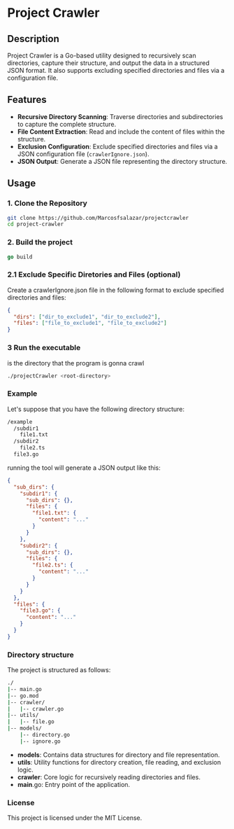 # Project Crawler

## Description
Project Crawler is a Go-based utility designed to recursively scan directories, capture their structure, and output the data in a structured JSON format. It also supports excluding specified directories and files via a configuration file.

## Features
- **Recursive Directory Scanning**: Traverse directories and subdirectories to capture the complete structure.
- **File Content Extraction**: Read and include the content of files within the structure.
- **Exclusion Configuration**: Exclude specified directories and files via a JSON configuration file (`crawlerIgnore.json`).
- **JSON Output**: Generate a JSON file representing the directory structure.

## Usage


### 1. Clone the Repository
```sh
git clone https://github.com/Marcosfsalazar/projectcrawler
cd project-crawler
```

### 2. Build the project
```go
go build
```

### 2.1 Exclude Specific Diretories and Files (optional)

Create a crawlerIgnore.json file in the following format to exclude specified directories and files:
```json
{
  "dirs": ["dir_to_exclude1", "dir_to_exclude2"],
  "files": ["file_to_exclude1", "file_to_exclude2"]
}
```

### 3 Run the executable
<root-directory> is the directory that the program is gonna crawl
```sh
./projectCrawler <root-directory>
```

### Example

Let's suppose that you have the following directory structure:
```sh
/example
  /subdir1
    file1.txt
  /subdir2
    file2.ts
  file3.go
```

running the tool will generate a JSON output like this:

```json
{
  "sub_dirs": {
    "subdir1": {
      "sub_dirs": {},
      "files": {
        "file1.txt": {
          "content": "..."
        }
      }
    },
    "subdir2": {
      "sub_dirs": {},
      "files": {
        "file2.ts": {
          "content": "..."
        }
      }
    }
  },
  "files": {
    "file3.go": {
      "content": "..."
    }
  }
}
```

### Directory structure

The project is structured as follows:
```bash
./
|-- main.go
|-- go.mod
|-- crawler/
|   |-- crawler.go
|-- utils/
|   |-- file.go
|-- models/
    |-- directory.go
    |-- ignore.go

```
- **models**: Contains data structures for directory and file representation.
- **utils**: Utility functions for directory creation, file reading, and exclusion logic.
- **crawler**: Core logic for recursively reading directories and files.
- **main**.go: Entry point of the application.

### License

This project is licensed under the MIT License.